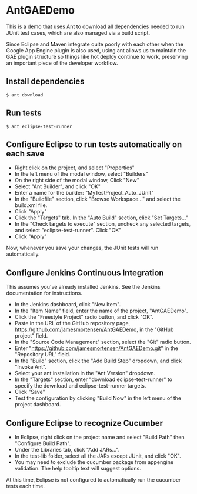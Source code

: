 # AntGAEDemo

This is a demo that uses Ant to download all dependencies needed to run JUnit test cases, which are also managed via a build script. 

Since Eclipse and Maven integrate quite poorly with each other when the Google App Engine plugin is also used, using ant allows us to maintain the GAE plugin structure so things like hot deploy continue to work, preserving an important piece of the developer workflow.

## Install dependencies

```
$ ant download
```

## Run tests

```
$ ant eclipse-test-runner
```

## Configure Eclipse to run tests automatically on each save

- Right click on the project, and select "Properties"
- In the left menu of the modal window, select "Builders"
- On the right side of the modal window, Click "New"
- Select "Ant Builder", and click "OK"
- Enter a name for the builder: "MyTestProject_Auto_JUnit"
- In the "Buildfile" section, click "Browse Workspace..." and select the build.xml file.
- Click "Apply"
- Click the "Targets" tab. In the "Auto Build" section, click "Set Targets..."
- In the "Check targets to execute" section, uncheck any selected targets, and select "eclipse-test-runner". Click "OK"
- Click "Apply"

Now, whenever you save your changes, the JUnit tests will run automatically.

## Configure Jenkins Continuous Integration

This assumes you've already installed Jenkins. See the Jenkins documentation for instructions.

- In the Jenkins dashboard, click "New Item".
- In the "Item Name" field, enter the name of the project, "AntGAEDemo".
- Click the "Freestyle Project" radio button, and click "OK".
- Paste in the URL of the GitHub repository page, https://github.com/jamesmortensen/AntGAEDemo, in the "GitHub project" field.
- In the "Source Code Management" section, select the "Git" radio button.
- Enter "https://github.com/jamesmortensen/AntGAEDemo.git" in the "Repository URL" field.
- In the "Build" section, click the "Add Build Step" dropdown, and click "Invoke Ant".
- Select your ant installation in the "Ant Version" dropdown.
- In the "Targets" section, enter "download eclipse-test-runner" to specify the download and eclipse-test-runner targets.
- Click "Save"
- Test the configuration by clicking "Build Now" in the left menu of the project dashboard.


## Configure Eclipse to recognize Cucumber

- In Eclipse, right click on the project name and select "Build Path" then "Configure Build Path".
- Under the Libraries tab, click "Add JARs...".
- In the test-lib folder, select all the JARs except JUnit, and click "OK".
- You may need to exclude the cucumber package from appengine validation. The help tooltip text will suggest options.

At this time, Eclipse is not configured to automatically run the cucumber tests each time.

